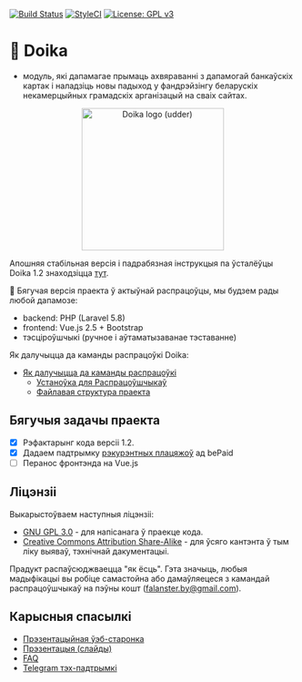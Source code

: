 [![Build Status](https://travis-ci.org/diglabby/doika.svg?branch=dev)](https://travis-ci.org/diglabby/doika) [![StyleCI](https://github.styleci.io/repos/137777868/shield?branch=develop)](https://github.styleci.io/repos/137777868) [![License: GPL v3](https://img.shields.io/badge/License-GPLv3-blue.svg)](https://www.gnu.org/licenses/gpl-3.0)

# 🚧️ Doika
 - модуль, які дапамагае прымаць ахвяраванні з дапамогай банкаўскіх картак і наладзіць новы падыход у фандрэйзінгу беларускіх некамерцыйных грамадскіх арганізацый на сваіх сайтах.

<p align="center"><img src="https://user-images.githubusercontent.com/5278175/46292922-cbd26980-c59a-11e8-8970-f44af4bd9149.png" alt="Doika logo (udder)" width="250"></p>

Апошняя стабільная версія і падрабязная інструкцыя па ўсталёўцы Doika 1.2 знаходзіцца [тут](https://github.com/diglabby/doika_1.2/wiki/Устаноўка-модуля-на-хостынг).

🚧️ Бягучая версія праекта ў актыўнай распрацоўцы, мы будзем рады любой дапамозе:
 - backend: PHP (Laravel 5.8)
 - frontend: Vue.js 2.5 + Bootstrap
 - тэсціроўшчыкі (ручное і аўтаматызаванае тэставанне)

Як далучыцца да каманды распрацоўкі Doika:
 - [Як далучыцца да каманды распрацоўкі](https://github.com/diglabby/doika/wiki/Як-далучыцца-да-каманды-распрацоўкі)
    - [Устаноўка для Распрацоўшчыкаў](https://github.com/diglabby/doika/wiki/Устаноўка-для-Распрацоўшчыкаў)
    - [Файлавая структура праекта](https://github.com/diglabby/doika/wiki/Файлавая-структура-праекта)

## Бягучыя задачы праекта
- [x] Рэфактарынг кода версіі 1.2.
- [x] Дадаем падтрымку [рэкурэнтных плацяжоў](https://docs.bepaid.by/ru/subscriptions/intro) ад bePaid
- [ ] Перанос фронтэнда на Vue.js

## Ліцэнзіі
Выкарыстоўваем наступныя ліцэнзіі:
* [GNU GPL 3.0](https://www.gnu.org/licenses/gpl-3.0.en.html) - для напісанага ў праекце кода.
* [Creative Commons Attribution Share-Alike](https://choosealicense.com/licenses/cc-by-sa-4.0/) - для ўсяго кантэнта ў тым ліку выяваў, тэхнічнай дакументацыі.

Прадукт распаўсюджваецца "як ёсць". Гэта значыць, любыя мадыфікацыі вы робіце самастойна або дамаўляецеся з камандай распрацоўшчыкаў на пэўны кошт (falanster.by@gmail.com).

## Карысныя спасылкі
* [Прэзентацыйная ўэб-старонка](https://doika.falanster.by/)
* [Прэзентацыя (слайды)](https://docs.google.com/presentation/d/144zEv4DyBoa0jDKwee30Rip0oKZ8QzkeUKaNCRWy1qY/edit#slide=id.g42bd4a5055_0_28)
* [FAQ](https://github.com/diglabby/doika/wiki/FAQ)
* [Telegram тэх-падтрымкі](https://t.me/joinchat/FCPQXhFMFgED8krhwVt5IQ)
